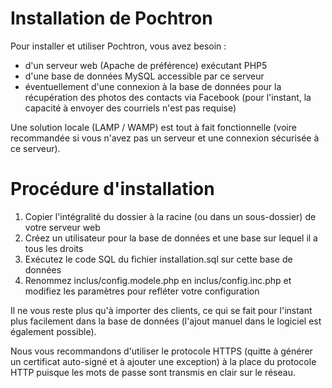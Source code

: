 Installation de Pochtron
========

Pour installer et utiliser Pochtron, vous avez besoin :
- d'un serveur web (Apache de préférence) exécutant PHP5
- d'une base de données MySQL accessible par ce serveur
- éventuellement d'une connexion à la base de données pour la récupération des photos des contacts via Facebook
(pour l'instant, la capacité à envoyer des courriels n'est pas requise)

Une solution locale (LAMP / WAMP) est tout à fait fonctionnelle (voire recommandée si vous n'avez pas un serveur et une connexion sécurisée à ce serveur).

Procédure d'installation
========
1. Copier l'intégralité du dossier à la racine (ou dans un sous-dossier) de votre serveur web
2. Créez un utilisateur pour la base de données et une base sur lequel il a tous les droits
3. Exécutez le code SQL du fichier installation.sql sur cette base de données
4. Renommez inclus/config.modele.php en inclus/config.inc.php et modifiez les paramètres pour refléter votre configuration

Il ne vous reste plus qu'à importer des clients, ce qui se fait pour l'instant plus facilement dans la base de données (l'ajout manuel dans le logiciel est également possible).

Nous vous recommandons d'utiliser le protocole HTTPS (quitte à générer un certificat auto-signé et à ajouter une exception) à la place du protocole HTTP puisque les mots de passe sont transmis en clair sur le réseau.